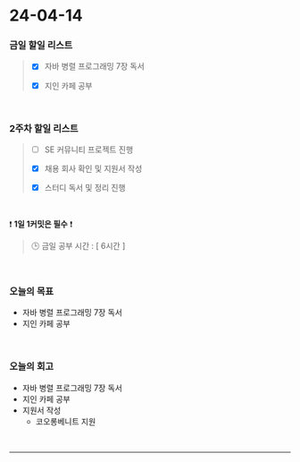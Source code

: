 # 24-04-14
### 금일 할일 리스트
> - [x]  자바 병렬 프로그래밍 7장 독서
>
> - [x]  지인 카페 공부

<br/>

### 2주차 할일 리스트  
> - [ ]  SE 커뮤니티 프로젝트 진행
>
> - [x]  채용 회사 확인 및 지원서 작성
>
> - [x]  스터디 독서 및 정리 진행

<br/>

❗ **1일 1커밋은 필수** ❗
> 🕒 금일 공부 시간 : [ 6시간 ]

<br/>

### 오늘의 목표
- 자바 병렬 프로그래밍 7장 독서
- 지인 카페 공부

<br>

### 오늘의 회고
- 자바 병렬 프로그래밍 7장 독서
- 지인 카페 공부
- 지원서 작성
    - 코오롱베니트 지원


<br/>

------------  
